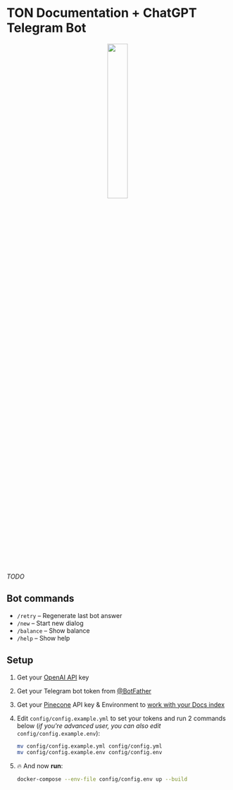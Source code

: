 # TON Documentation + ChatGPT Telegram Bot

<div align="center">
<img src="https://ton.org/docs/img/ton_logo_dark_background.svg" align="center" style="width: 30%" />
</div>

<br>

_TODO_

## Bot commands
- `/retry` – Regenerate last bot answer
- `/new` – Start new dialog
- `/balance` – Show balance
- `/help` – Show help

## Setup
1. Get your [OpenAI API](https://openai.com/api/) key

2. Get your Telegram bot token from [@BotFather](https://t.me/BotFather)

3. Get your [Pinecone](https://pinecone.io/) API key & Environment to [work with your Docs index](https://www.youtube.com/watch?v=tBJ-CTKG2dM)

4. Edit `config/config.example.yml` to set your tokens and run 2 commands below (*if you're advanced user, you can also edit* `config/config.example.env`):
    ```bash
    mv config/config.example.yml config/config.yml
    mv config/config.example.env config/config.env
    ```

5. 🔥 And now **run**:
    ```bash
    docker-compose --env-file config/config.env up --build
    ```
